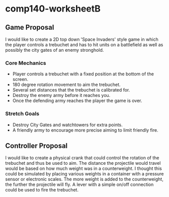 # comp140-worksheetB

## Game Proposal

I would like to create a 2D top down 'Space Invaders' style game in which the player controls a trebuchet and has to hit units on a battlefield as well as possibly the city gates of an enemy stronghold.

### Core Mechanics
* Player controls a trebuchet with a fixed position at the bottom of the screen.
* 180 degree rotation movement to aim the trebuchet.
* Several set distances that the trebuchet is calibrated for.
* Destroy the enemy army before it reaches you.
* Once the defending army reaches the player the game is over.

### Stretch Goals
* Destroy City Gates and watchtowers for extra points.
* A friendly army to encourage more precise aiming to limit friendly fire.

## Controller Proposal

I would like to create a physical crank that could control the rotation of the trebuchet and thus be used to aim.
The distance the projectile would travel would be based on how much weight was in a counterweight. 
I thought this could be simulated by placing various weights in a container with a pressure sensor or electronic scales.
The more weight is added to the counterweight, the further the projectile will fly.
A lever with a simple on/off connection could be used to fire the trebuchet.

